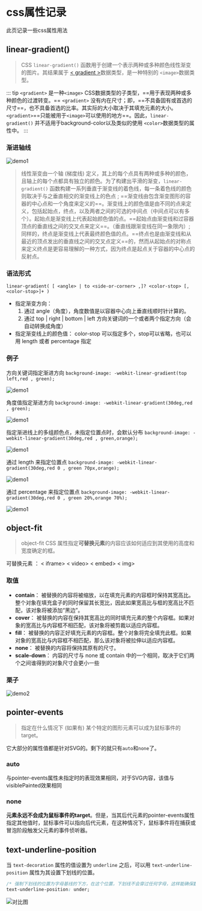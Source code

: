 # css属性记录

此页记录一些css属性用法

## linear-gradient()

> CSS `linear-gradient()` 函数用于创建一个表示两种或多种颜色线性渐变的图片。其结果属于 [\< gradient \>](https://developer.mozilla.org/zh-CN/docs/Web/CSS/gradient)数据类型，是一种特别的 `<image>`数据类型。

::: tip
`<gradient>` 是一种`<image>` CSS数据类型的子类型，==用于表现两种或多种颜色的过渡转变。==
`<gradient>` 没有内在尺寸；即，==不具备固有或首选的尺寸==，也不具备首选的比率。其实际的大小取决于其填充元素的大小。
`<gradient>`==只能被用于`<image>`可以使用的地方==。因此，`linear-gradient()` 并不适用于background-color以及类似的使用 `<color>`数据类型的属性中。
:::

### 渐进轴线

![demo1](./img/linear-gradient-06.png)

> 线性渐变由一个轴 (梯度线) 定义，其上的每个点具有两种或多种的颜色，且轴上的每个点都具有独立的颜色。为了构建出平滑的渐变，`linear-gradient()` 函数构建一系列垂直于渐变线的着色线，每一条着色线的颜色则取决于与之垂直相交的渐变线上的色点 ; ==渐变线由包含渐变图形的容器的中心点和一个角度来定义的==。渐变线上的颜色值是由不同的点来定义，包括起始点，终点，以及两者之间的可选的中间点（中间点可以有多个）。起始点是渐变线上代表起始颜色值的点。==起始点由渐变线和过容器顶点的垂直线之间的交叉点来定义==。（垂直线跟渐变线在同一象限内）; 同样的，终点是渐变线上代表最终颜色值的点。==终点也是由渐变线和从最近的顶点发出的垂直线之间的交叉点定义==的，然而从起始点的对称点来定义终点是更容易理解的一种方式，因为终点是起点关于容器的中心点的反射点。

### 语法形式

`linear-gradient( [ <angle> | to <side-or-corner> ,]? <color-stop> [, <color-stop>]+ )`

+ 指定渐变方向：
  1. 通过 angle（角度），角度数值是以容器中心向上垂直线顺时针计算的。
  2. 通过 top | right | bottom | left 方向关键词的一个或者两个指定方向（会自动转换成角度）
+ 指定渐变线上的颜色值：
  color-stop 可以指定多个，stop可以省略，也可以用 length 或者 percentage 指定

### 例子

方向关键词指定渐进方向
`background-image: -webkit-linear-gradient(top left,red , green);`

![demo1](./img/linear-gradient-01.png)

角度值指定渐进方向
`background-image: -webkit-linear-gradient(30deg,red , green);`

![demo1](./img/linear-gradient-02.png)

指定渐进线上的多组颜色点，未指定位置点时，会默认分布
`background-image: -webkit-linear-gradient(30deg,red , green,orange);`

![demo1](./img/linear-gradient-03.png)

通过 length 来指定位置点
`background-image: -webkit-linear-gradient(30deg,red 0 , green 70px,orange);`

![demo1](./img/linear-gradient-04.png)

通过 percentage 来指定位置点
`background-image: -webkit-linear-gradient(30deg,red 0 , green 20%,orange 70%); `

![demo1](./img/linear-gradient-05.png)


## object-fit

> object-fit CSS 属性指定**可替换元素**的内容应该如何适应到其使用的高度和宽度确定的框。

可替换元素 ： \< iframe> \< video> \< embed> \< img>


### 取值
+ **contain**： 被替换的内容将被缩放，以在填充元素的内容框时保持其宽高比。 整个对象在填充盒子的同时保留其长宽比，因此如果宽高比与框的宽高比不匹配，该对象将被添加“黑边”。
+ **cover**： 被替换的内容在保持其宽高比的同时填充元素的整个内容框。如果对象的宽高比与内容框不相匹配，该对象将被剪裁以适应内容框。
+ **fill**： 被替换的内容正好填充元素的内容框。整个对象将完全填充此框。如果对象的宽高比与内容框不相匹配，那么该对象将被拉伸以适应内容框。
+ **none**： 被替换的内容将保持其原有的尺寸。
+ **scale-down**： 内容的尺寸与 none 或 contain 中的一个相同，取决于它们两个之间谁得到的对象尺寸会更小一些

### 栗子

![demo2](./img/object-fit-001.png)

## pointer-events

> 指定在什么情况下 (如果有) 某个特定的图形元素可以成为鼠标事件的 target。

它大部分的属性值都是针对SVG的。剩下的就只有`auto`和`none`了。

### auto
与pointer-events属性未指定时的表现效果相同，对于SVG内容，该值与visiblePainted效果相同
### none
**元素永远不会成为鼠标事件的target**。但是，当其后代元素的pointer-events属性指定其他值时，鼠标事件可以指向后代元素，在这种情况下，鼠标事件将在捕获或冒泡阶段触发父元素的事件侦听器。

## text-underline-position

当 `text-decoration` 属性的值设置为 `underline` 之后，可以用 `text-underline-position` 属性为其设置下划线的位置。

```css
/* 强制下划线的位置为字母基线的下方，在这个位置，下划线不会穿过任何字母，这样能确保数学方程式或者化学式的下标不会被下划线阻挡。 */
text-underline-position: under;
```
![对比图](./img/text-underline-position.png)

